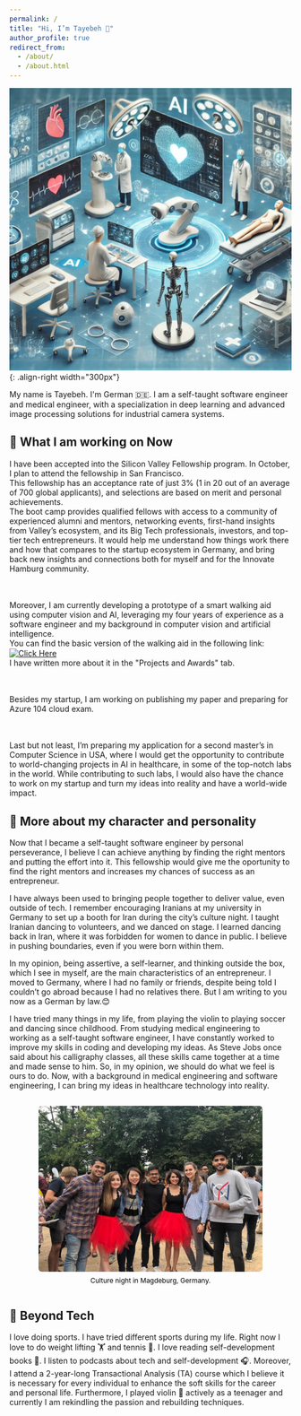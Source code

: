 ```yaml
---
permalink: /
title: "Hi, I’m Tayebeh 👋"
author_profile: true
redirect_from: 
  - /about/
  - /about.html
---
```


![Tech in healthcare](/images/AI-in-healthcare2.jpg){: .align-right width="300px"}

My name is Tayebeh. I'm German 🇩🇪. I am a self-taught software engineer and medical engineer, with a specialization in deep learning and advanced image processing solutions for industrial camera systems.

## 🚀 What I am working on Now
<p> I have been accepted into the Silicon Valley Fellowship program. In October, I plan to attend the fellowship in San Francisco.
<br>This fellowship has an acceptance rate of just 3% (1 in 20 out of an average of 700 global applicants), and selections are based on merit and personal achievements.
<br>The boot camp provides qualified fellows with access to a community of experienced alumni and mentors, networking events, first-hand insights from Valley’s ecosystem, and its Big Tech professionals, investors, and top-tier tech entrepreneurs. It would help me understand how things work there and how that compares to the startup ecosystem in Germany, and bring back new insights and connections both for myself and for the Innovate Hamburg community.

<br><br>Moreover, I am currently developing a prototype of a smart walking aid using computer vision and AI, leveraging my four years of experience as a software engineer and my background in computer vision and artificial intelligence.
<br>You can find the basic version of the walking aid in the following link: <a href="https://onurgulkokan6.wixsite.com/canebox" style="display: inline-block; vertical-align: middle;">
  <img src="https://img.shields.io/badge/Click%20Here-black?style=flat&logoColor=white&color=black" alt="Click Here">
</a>
<br>I have written more about it in the "Projects and Awards" tab.

<br><br>Besides my startup, I am working on publishing my paper and preparing for Azure 104 cloud exam.

<br><br>Last but not least, I’m preparing my application for a second master’s in Computer Science in USA, where I would get the opportunity to contribute to world-changing projects in AI in healthcare, in some of the top-notch labs in the world. While contributing to such labs, I would also have the chance to work on my startup and turn my ideas into reality and have a world-wide impact.
</p>

## 🧠 More about my character and personality
Now that I became a self-taught software engineer by personal perseverance, I believe I can achieve anything by finding the right mentors and putting the effort into it. This fellowship would give me the oportunity to find the right mentors and increases my chances of success as an entrepreneur.

I have always been used to bringing people together to deliver value, even outside of tech. I remember encouraging Iranians at my university in Germany to set up a booth for Iran during the city’s culture night. I taught Iranian dancing to volunteers, and we danced on stage. I learned dancing back in Iran, where it was forbidden for women to dance in public. I believe in pushing boundaries, even if you were born within them.

In my opinion, being assertive, a self-learner, and thinking outside the box, which I see in myself, are the main characteristics of an entrepreneur. I moved to Germany, where I had no family or friends, despite being told I couldn’t go abroad because I had no relatives there. But I am writing to you now as a German by law.😊

I have tried many things in my life, from playing the violin to playing soccer and dancing since childhood. From studying medical engineering to working as a self-taught software engineer, I have constantly worked to improve my skills in coding and developing my ideas. As Steve Jobs once said about his calligraphy classes, all these skills came together at a time and made sense to him. So, in my opinion, we should do what we feel is ours to do. Now, with a background in medical engineering and software engineering, I can bring my ideas in healthcare technology into reality.

<div style="display: flex; gap: 20px; justify-content: center; flex-wrap: wrap;">

  <figure style="text-align: center; display: inline-block;">
    <img src="/images/dance.jpg" alt="Image 1" width="400" style="border-radius: 6px; display: block; margin: 0 auto;">
    <figcaption style="margin-top: 8px; font-size: 0.85em; color: black;">Culture night in Magdeburg, Germany.</figcaption>
  </figure>

</div>

## 🌱 Beyond Tech
I love doing sports. I have tried different sports during my life. Right now I love to do weight lifting 🏋 and tennis 🎾. 
I love reading self-development books 📖.
I listen to podcasts about tech and self-development 🎧. Moreover, I attend a 2-year-long Transactional Analysis (TA) course which I believe it is necessary for every individual to enhance the soft skills for the career and personal life. 
Furthermore, I played violin 🎻 actively as a teenager and currently I am rekindling the passion and rebuilding techniques.


<!--

This is the front page of a website that is powered by the [Academic Pages template](https://github.com/academicpages/academicpages.github.io) and hosted on GitHub pages. [GitHub pages](https://pages.github.com) is a free service in which websites are built and hosted from code and data stored in a GitHub repository, automatically updating when a new commit is made to the repository. This template was forked from the [Minimal Mistakes Jekyll Theme](https://mmistakes.github.io/minimal-mistakes/) created by Michael Rose, and then extended to support the kinds of content that academics have: publications, talks, teaching, a portfolio, blog posts, and a dynamically-generated CV. Incidentally, these same features make it a great template for anyone that needs to show off a professional template!

 You can fork [this template](https://github.com/academicpages/academicpages.github.io) right now, modify the configuration and Markdown files, add your own PDFs and other content, and have your own site for free, with no ads!

A data-driven personal website
======
Like many other Jekyll-based GitHub Pages templates, Academic Pages makes you separate the website's content from its form. The content & metadata of your website are in structured Markdown files, while various other files constitute the theme, specifying how to transform that content & metadata into HTML pages. You keep these various Markdown (.md), YAML (.yml), HTML, and CSS files in a public GitHub repository. Each time you commit and push an update to the repository, the [GitHub pages](https://pages.github.com/) service creates static HTML pages based on these files, which are hosted on GitHub's servers free of charge.

Many of the features of dynamic content management systems (like Wordpress) can be achieved in this fashion, using a fraction of the computational resources and with far less vulnerability to hacking and DDoSing. You can also modify the theme to your heart's content without touching the content of your site. If you get to a point where you've broken something in Jekyll/HTML/CSS beyond repair, your Markdown files describing your talks, publications, etc. are safe. You can rollback the changes or even delete the repository and start over - just be sure to save the Markdown files! You can also write scripts that process the structured data on the site, such as [this one](https://github.com/academicpages/academicpages.github.io/blob/master/talkmap.ipynb) that analyzes metadata in pages about talks to display [a map of every location you've given a talk](https://academicpages.github.io/talkmap.html).

For those users that need more advanced functionality, the template also supports the following popular tools:
- [MathJax](https://www.mathjax.org/) for mathematical equations
- [Mermaid](https://mermaid.js.org/) for diagraming
- [Plotly](https://plotly.com/javascript/) for plotting

Getting started
======
1. Register a GitHub account if you don't have one and confirm your e-mail (required!)
1. Fork [this template](https://github.com/academicpages/academicpages.github.io) by clicking the "Use this template" button in the top right. 
1. Go to the repository's settings (rightmost item in the tabs that start with "Code", should be below "Unwatch"). Rename the repository "[your GitHub username].github.io", which will also be your website's URL.
1. Set site-wide configuration and create content & metadata (see below -- also see [this set of diffs](http://archive.is/3TPas) showing what files were changed to set up [an example site](https://getorg-testacct.github.io) for a user with the username "getorg-testacct")
1. Upload any files (like PDFs, .zip files, etc.) to the files/ directory. They will appear at https://[your GitHub username].github.io/files/example.pdf.  
1. Check status by going to the repository settings, in the "GitHub pages" section

Site-wide configuration
------
The main configuration file for the site is in the base directory in [_config.yml](https://github.com/academicpages/academicpages.github.io/blob/master/_config.yml), which defines the content in the sidebars and other site-wide features. You will need to replace the default variables with ones about yourself and your site's github repository. The configuration file for the top menu is in [_data/navigation.yml](https://github.com/academicpages/academicpages.github.io/blob/master/_data/navigation.yml). For example, if you don't have a portfolio or blog posts, you can remove those items from that navigation.yml file to remove them from the header. 

Create content & metadata
------
For site content, there is one Markdown file for each type of content, which are stored in directories like _publications, _talks, _posts, _teaching, or _pages. For example, each talk is a Markdown file in the [_talks directory](https://github.com/academicpages/academicpages.github.io/tree/master/_talks). At the top of each Markdown file is structured data in YAML about the talk, which the theme will parse to do lots of cool stuff. The same structured data about a talk is used to generate the list of talks on the [Talks page](https://academicpages.github.io/talks), each [individual page](https://academicpages.github.io/talks/2012-03-01-talk-1) for specific talks, the talks section for the [CV page](https://academicpages.github.io/cv), and the [map of places you've given a talk](https://academicpages.github.io/talkmap.html) (if you run this [python file](https://github.com/academicpages/academicpages.github.io/blob/master/talkmap.py) or [Jupyter notebook](https://github.com/academicpages/academicpages.github.io/blob/master/talkmap.ipynb), which creates the HTML for the map based on the contents of the _talks directory).

**Markdown generator**

The repository includes [a set of Jupyter notebooks](https://github.com/academicpages/academicpages.github.io/tree/master/markdown_generator
) that converts a CSV containing structured data about talks or presentations into individual Markdown files that will be properly formatted for the Academic Pages template. The sample CSVs in that directory are the ones I used to create my own personal website at stuartgeiger.com. My usual workflow is that I keep a spreadsheet of my publications and talks, then run the code in these notebooks to generate the Markdown files, then commit and push them to the GitHub repository.

How to edit your site's GitHub repository
------
Many people use a git client to create files on their local computer and then push them to GitHub's servers. If you are not familiar with git, you can directly edit these configuration and Markdown files directly in the github.com interface. Navigate to a file (like [this one](https://github.com/academicpages/academicpages.github.io/blob/master/_talks/2012-03-01-talk-1.md) and click the pencil icon in the top right of the content preview (to the right of the "Raw | Blame | History" buttons). You can delete a file by clicking the trashcan icon to the right of the pencil icon. You can also create new files or upload files by navigating to a directory and clicking the "Create new file" or "Upload files" buttons. 

Example: editing a Markdown file for a talk
![Editing a Markdown file for a talk](/images/editing-talk.png)

For more info
------
More info about configuring Academic Pages can be found in [the guide](https://academicpages.github.io/markdown/), the [growing wiki](https://github.com/academicpages/academicpages.github.io/wiki), and you can always [ask a question on GitHub](https://github.com/academicpages/academicpages.github.io/discussions). The [guides for the Minimal Mistakes theme](https://mmistakes.github.io/minimal-mistakes/docs/configuration/) (which this theme was forked from) might also be helpful.
-->